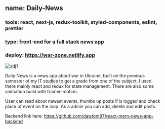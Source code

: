 
## name: Daily-News <br>
### tools: react, next-js, redux-toolkit, styled-components, eslint, prettier <br>
### type: front-end for a full stack news app
### deploy: https://war-zone.netlify.app


![zdj1](https://user-images.githubusercontent.com/76240710/196145908-8941431a-22dc-48a7-93b9-73554e9ec365.png)

Daily News is a news app about war in Ukraine, built on the previous semester of my IT studies to get a grade from one of the subject.
I used there mainly react and redux for state management.
There are also some animation build with framer-motion.

User can read about newest events, thumbs up posts if is logged and check place of event on the map.
As a admin you can add, delete and edit posts.

Backend link here: https://github.com/dawtom97/react-mern-news-app-backend
